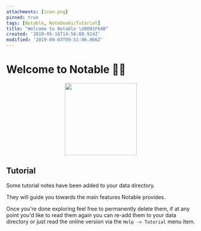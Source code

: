 ```yaml
---
attachments: [icon.png]
pinned: true
tags: [Notable, Notebooks/Tutorial]
title: "Welcome to Notable \U0001F64B"
created: '2019-05-16T14:56:08.914Z'
modified: '2019-09-03T09:51:06.066Z'
---
```


# Welcome to Notable :raising_hand_woman:

<p align="center">
  <img src="@attachment/icon.png" width="192">
</p>

## Tutorial

Some tutorial notes have been added to your data directory.

They will guide you towards the main features Notable provides.

Once you're done exploring feel free to permanently delete them, if at any point you'd like to read them again you can re-add them to your data directory or just read the online version via the `Help -> Tutorial` menu item.
